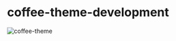 # coffee-theme-development

![coffee-theme](https://user-images.githubusercontent.com/72975868/204090509-4a1ae06b-b855-4a1e-a548-df572322fce9.png)
